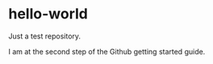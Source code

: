 # hello-world
Just a test repository.

I am at the second step of the Github getting started guide.
